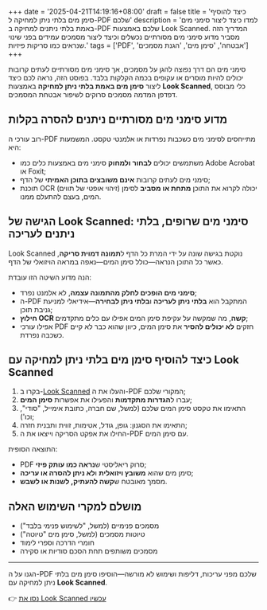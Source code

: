 +++
date = '2025-04-21T14:19:16+08:00'
draft = false
title = 'כיצד להוסיף סימן מים בלתי ניתן למחיקה ל-PDF שלכם'
description = 'למדו כיצד ליצור סימני מים באמת בלתי ניתנים למחיקה ב-PDF שלכם באמצעות Look Scanned. המדריך הזה מסביר מדוע סימני מים מסורתיים נכשלים וכיצד ליצור מסמכים עמידים בפני שינוי שנראים כמו סריקות פיזיות.'
tags = ['PDF', 'אבטחה', 'סימן מים', 'הגנת מסמכים']
+++

סימני מים הם דרך נפוצה להגן על מסמכים, אך סימני מים מסורתיים לעתים קרובות יכולים להיות מוסרים או עקופים בכמה הקלקות בלבד. בפוסט הזה, נראה לכם כיצד ליצור **סימן מים באמת בלתי ניתן למחיקה** באמצעות **Look Scanned**, כלי מבוסס דפדפן המדמה מסמכים סרוקים לשיפור אבטחת המסמכים.

## מדוע סימני מים מסורתיים ניתנים להסרה בקלות

רוב עורכי ה-PDF מתייחסים לסימני מים כשכבות נפרדות או אלמנטי טקסט. המשמעות היא:

- משתמשים יכולים **לבחור ולמחוק** סימני מים באמצעות כלים כמו Adobe Acrobat או Foxit;
- סימני מים לעתים קרובות **אינם משובצים בתוכן האמיתי** של הדף;
- תוכנת OCR (זיהוי אופטי של תווים) יכולה לקרוא את התוכן **מתחת או מסביב** לסימן המים, בעצם להתעלם ממנו.

## הגישה של Look Scanned: סימני מים שרופים, בלתי ניתנים לעריכה

Look Scanned נוקטת בגישה שונה על ידי המרת כל הדף ל**תמונה דמוית סריקה**, כאשר כל התוכן הנראה—כולל סימן המים—נאפה במראה הויזואלי של הדף.

הנה מדוע השיטה הזו עובדת:

- **סימני מים הופכים לחלק מהתמונה עצמה**, לא אלמנט נפרד;
- ה-PDF המתקבל הוא **בלתי ניתן לעריכה** ו**בלתי ניתן לבחירה**—אידיאלי למניעת גניבת תוכן;
- **חילוץ OCR קשה**, מה שמקשה על עקיפת סימן המים אפילו עם כלים מתקדמים;
- אפילו עורכי PDF חזקים **לא יכולים להסיר** את סימן המים, כיוון שהוא כבר לא קיים כשכבה נפרדת.

## כיצד להוסיף סימן מים בלתי ניתן למחיקה עם Look Scanned

1. בקרו ב-[Look Scanned](https://lookscanned.io) והעלו את ה-PDF המקורי שלכם;
2. עברו ל**הגדרות מתקדמות** והפעילו את אפשרות **סימן המים**;
3. התאימו את טקסט סימן המים שלכם (למשל, שם חברה, כתובת אימייל, "סודי", וכו');
4. התאימו את הסגנון: גופן, גודל, אטימות, זווית ותבנית חזרה;
5. החילו את אפקט הסריקה וייצאו את ה-PDF עם סימן המים.

התוצאה הסופית:

- PDF סרוק ריאליסטי ש**נראה כמו עותק פיזי**;
- סימן מים שהוא **משובץ ויזואלית** ו**לא ניתן להסרה או עריכה**;
- מסמך מאובטח ש**קשה להעתיק, לשנות או לשבש**.

## מושלם למקרי השימוש האלה

- מסמכים פנימיים (למשל, "לשימוש פנימי בלבד")
- טיוטות מסמכים (למשל, סימן מים "טיוטה")
- חומרי הדרכה וספרי לימוד
- מסמכים משותפים תחת הסכם סודיות או סקירה

---

הגנו על ה-PDF שלכם מפני עריכות, דליפות ושימוש לא מורשה—הוסיפו סימן מים בלתי ניתן למחיקה עם **Look Scanned**.

👉 [נסו את Look Scanned עכשיו](https://lookscanned.io)